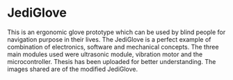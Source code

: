 # JediGlove
This is an ergonomic glove prototype which can be used by blind people for navigation purpose in their lives.
The JediGlove is a perfect example of combination of electronics, software and mechanical concepts.
The three main modules used were ultrasonic module, vibration motor and the microcontroller.
Thesis has been uploaded for better understanding.
The images shared are of the modified JediGlove. 
